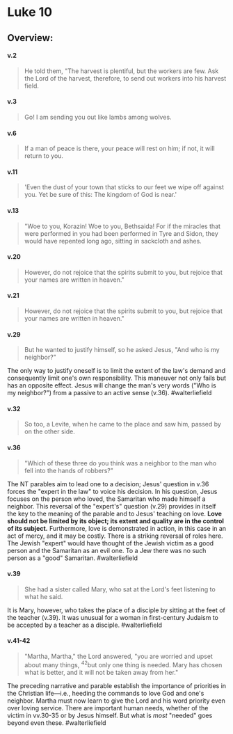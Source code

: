 # Luke 10

## Overview:


#### v.2
>He told them, "The harvest is plentiful, but the workers are few. Ask the Lord of the harvest, therefore, to send out workers into his harvest field.

#### v.3
>Go! I am sending you out like lambs among wolves.

#### v.6
>If a man of peace is there, your peace will rest on him; if not, it will return to you.

#### v.11
>'Even the dust of your town that sticks to our feet we wipe off against you. Yet be sure of this: The kingdom of God is near.'

#### v.13
>"Woe to you, Korazin! Woe to you, Bethsaida! For if the miracles that were performed in you had been performed in Tyre and Sidon, they would have repented long ago, sitting in sackcloth and ashes.


#### v.20
>However, do not rejoice that the spirits submit to you, but rejoice that your names are written in heaven."

#### v.21
>However, do not rejoice that the spirits submit to you, but rejoice that your names are written in heaven."

#### v.29
>But he wanted to justify himself, so he asked Jesus, "And who is my neighbor?"

The only way to justify oneself is to limit the extent of the law's demand and consequently limit one's own responsibility. This maneuver not only fails but has an opposite effect. Jesus will change the man's very words ("Who is my neighbor?") from a passive to an active sense (v.36).
#walterliefield 

#### v.32
>So too, a Levite, when he came to the place and saw him, passed by on the other side.

#### v.36
>"Which of these three do you think was a neighbor to the man who fell into the hands of robbers?"

The NT parables aim to lead one to a decision; Jesus' question in v.36 forces the "expert in the law" to voice his decision. In his question, Jesus focuses on the person who loved, the Samaritan who made himself a neighbor. This reversal of the "expert's" question (v.29) provides in itself the key to the meaning of the parable and to Jesus' teaching on love. **Love should not be limited by its object; its extent and quality are in the control of its subject.** Furthermore, love is demonstrated in action, in this case in an act of mercy, and it may be costly. There is a striking reversal of roles here. The Jewish "expert" would have thought of the Jewish victim as a good person and the Samaritan as an evil one. To a Jew there was no such person as a "good" Samaritan.
#walterliefield 

#### v.39
>She had a sister called Mary, who sat at the Lord's feet listening to what he said.

It is Mary, however, who takes the place of a disciple by sitting at the feet of the teacher (v.39). It was unusual for a woman in first-century Judaism to be accepted by a teacher as a disciple.
#walterliefield 

#### v.41-42
>"Martha, Martha," the Lord answered, "you are worried and upset about many things, <sup>42</sup>but only one thing is needed. Mary has chosen what is better, and it will not be taken away from her."

The preceding narrative and parable establish the importance of priorities in the Christian life—i.e., heeding the commands to love God and one's neighbor. Martha must now learn to give the Lord and his word priority even over loving service. There are important human needs, whether of the victim in vv.30-35 or by Jesus himself. But what is *most* "needed" goes beyond even these.
#walterliefield 
